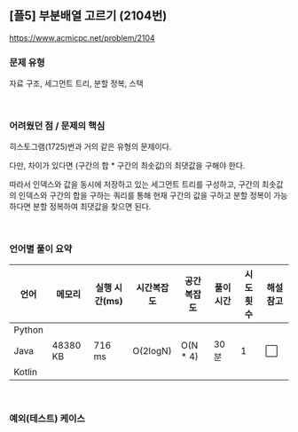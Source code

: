 ## [플5] 부분배열 고르기 (2104번)

https://www.acmicpc.net/problem/2104

### 문제 유형

자료 구조, 세그먼트 트리, 분할 정복, 스택

<br>

### 어려웠던 점 / 문제의 핵심

히스토그램(1725)번과 거의 같은 유형의 문제이다.

다만, 차이가 있다면 (구간의 합 * 구간의 최솟값)의 최댓값을 구해야 한다.

따라서 인덱스와 값을 동시에 저장하고 있는 세그먼트 트리를 구성하고, 구간의 최솟값의 인덱스와 구간의 합을 구하는 쿼리를 통해 현재 구간의 값을 구하고 분할 정복이 가능하다면 분할 정복하여 최댓값을 찾으면 된다.

<br>

### 언어별 풀이 요약

| 언어   | 메모리   | 실행 시간(ms) | 시간복잡도 | 공간복잡도 | 풀이 시간 | 시도 횟수 | 해설 참고            |
| ------ | -------- | ------------- | ---------- | ---------- | --------- | --------- | -------------------- |
| Python |          |               |            |            |           |           |                      |
| Java   | 48380 KB | 716 ms        | O(2logN)   | O(N * 4)   | 30분      | 1         | :white_large_square: |
| Kotlin |          |               |            |            |           |           |                      |

<br>

### 예외(테스트) 케이스

```
```

